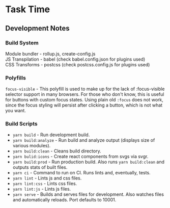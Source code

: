 # Task Time

## Development Notes

### Build System

Module bundler - rollup.js, create-config.js  
JS Transpilation - babel (check babel.config.json for plugins used)  
CSS Transforms - postcss (check postcss.config.js for plugins used)

### Polyfills

`focus-visible` - This polyfill is used to make up for the lack of :focus-visible selector support in many browsers. For those who don't know, this is useful for buttons with custom focus states. Using plain old `:focus` does not work, since the focus styling will persist after clicking a button, which is not what you want.

### Build Scripts

- `yarn build` - Run development build.
- `yarn build:analyze` - Run build and analyze output (displays size of various modules).
- `yarn build:clean` - Cleans build directory.
- `yarn bulid:icons` - Create react components from svgs via svgr.
- `yarn build:prod` - Run production build. Also runs `yarn build:clean` and outputs stats of built files.
- `yarn ci` - Command to run on CI. Runs lints and, eventually, tests.
- `yarn lint` - Lints js and css files.
- `yarn lint:css` - Lints css files.
- `yarn lint:js` - Lints js files.
- `yarn serve` - Builds and serves files for development. Also watches files and automatically reloads. Port defaults to 10001.

